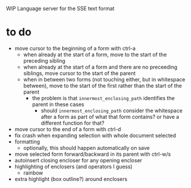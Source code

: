 WIP Language server for the SSE text format

# to do
* move cursor to the beginning of a form with ctrl-a
  * when already at the start of a form, move to the start of the preceding sibling
  * when already at the start of a form and there are no preceeding siblings, move cursor to the start of the parent
  * when in between two forms (not touching either, but in whitespace between), move to the start of the first rather than the start of the parent
    * the problem is that `innermost_enclosing_path` identifies the parent in these cases
      * should `innermost_enclosing_path` consider the whitespace after a form as part of what that form contains? or have a different function for that?
* move cursor to the end of a form with ctrl-d
* fix crash when expanding selection with whole document selected
* formatting
  * optionally, this should happen automatically on save
* move selected form forward/backward in its parent with ctrl-w/s
* autoinsert closing encloser for any opening encloser
* highlighting of enclosers (and operators I guess)
  * rainbow
* extra highlight (box outline?) around enclosers
